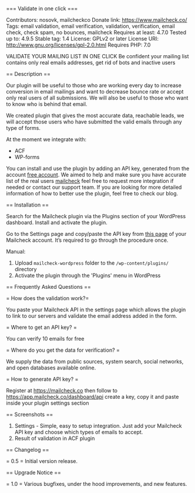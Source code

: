 === Validate in one click ===

Contributors: nosovk, mailcheckco 
Donate link: https://www.mailcheck.co/
Tags: email validation,  email verification, validation, verification, email check, check spam, no bounces, mailcheck
Requires at least: 4.7.0
Tested up to: 4.9.5
Stable tag: 1.4
License: GPLv2 or later
License URI: http://www.gnu.org/licenses/gpl-2.0.html
Requires PHP: 7.0


VALIDATE YOUR MAILING LIST IN ONE CLICK
Be confident your mailing list contains only real emails addresses, get rid of bots and inactive users

== Description ==

Our plugin will be useful to those who are working every day to increase conversion in email mailings and want to decrease bounce rate or accept only real users of all submissions. We will also be useful to those who want to know who is behind that email.

We created plugin that gives the most accurate data, reachable leads, we will accept those users who have submitted the valid emails through any type of forms.

At the moment we integrate with:
* ACF
* WP-forms

You can install and use the plugin by adding an API key, generated from the account [free account](https://www.mailcheck.co).
We aimed to help and make sure you have accurate list of the real users
[mailcheck](https://www.mailcheck.co/) feel free to request more integration if needed or contact our support team.
If you are looking for more detailed information of how to better use the plugin, feel free to check our blog.

== Installation ==

Search for the Mailcheck plugin via the Plugins section of your WordPress dashboard.
Install and activate the plugin.

Go to the Settings page and copy/paste the API key from [this page](https://app.mailcheck.co/dashboard/api) of your Mailcheck account. It’s required to go through the procedure once.

Manual:
1. Upload `mailcheck-wordpress` folder to the `/wp-content/plugins/` directory
2. Activate the plugin through the 'Plugins' menu in WordPress

== Frequently Asked Questions ==

= How does the validation work?=

You paste your Mailcheck API in the settings page which allows the plugin to link to our servers and validate the email address added in the form.

= Where to get an API key? =

You can verify 10 emails for free

= Where do you get the data for verification? =

We supply the data from public sources, system search, social networks, and open databases available online.


= How to generate API key? =

Register at https://mailcheck.co then follow to https://app.mailcheck.co/dashboard/api create a key, copy it and paste inside your plugin settings section


== Screenshots ==
1. Settings - Simple, easy to setup integration. Just add your Mailcheck API key and choose which types of emails to accept.
2. Result of validation in ACF plugin

== Changelog ==


= 0.5 =
Initial version release.



== Upgrade Notice ==


= 1.0 =
Various bugfixes, under the hood improvements, and new features.
